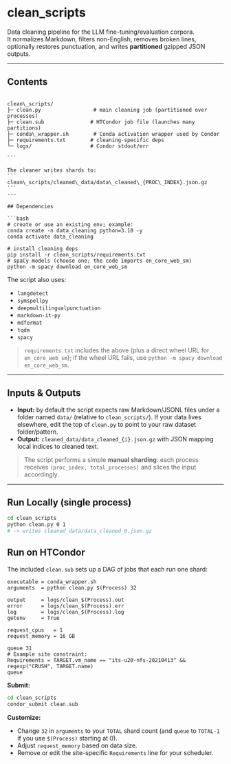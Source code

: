 # clean_scripts

Data cleaning pipeline for the LLM fine-tuning/evaluation corpora.  
It normalizes Markdown, filters non-English, removes broken lines, optionally restores punctuation, and writes **partitioned** gzipped JSON outputs.

---

## Contents

````

clean\_scripts/
├─ clean.py                 # main cleaning job (partitioned over processes)
├─ clean.sub               # HTCondor job file (launches many partitions)
├─ conda\_wrapper.sh        # Conda activation wrapper used by Condor
├─ requirements.txt        # cleaning-specific deps
└─ logs/                   # Condor stdout/err

```

The cleaner writes shards to:
```
clean\_scripts/cleaned\_data/data\_cleaned\_{PROC\_INDEX}.json.gz
```
---

## Dependencies

```bash
# create or use an existing env; example:
conda create -n data_cleaning python=3.10 -y
conda activate data_cleaning

# install cleaning deps
pip install -r clean_scripts/requirements.txt
# spaCy models (choose one; the code imports en_core_web_sm)
python -m spacy download en_core_web_sm
````

The script also uses:

* `langdetect`
* `symspellpy`
* `deepmultilingualpunctuation`
* `markdown-it-py`
* `mdformat`
* `tqdm`
* `spacy`

> `requirements.txt` includes the above (plus a direct wheel URL for `en_core_web_sm`); if the wheel URL fails, use `python -m spacy download en_core_web_sm`.

---

## Inputs & Outputs

* **Input:** by default the script expects raw Markdown/JSONL files under a folder named `data/` (relative to `clean_scripts/`). If your data lives elsewhere, edit the top of `clean.py` to point to your raw dataset folder/pattern.
* **Output:** `cleaned_data/data_cleaned_{i}.json.gz` with JSON mapping local indices to cleaned text.

> The script performs a simple **manual sharding**: each process receives `(proc_index, total_processes)` and slices the input accordingly.

---

## Run Locally (single process)

```bash
cd clean_scripts
python clean.py 0 1
# -> writes cleaned_data/data_cleaned_0.json.gz
```

## Run on HTCondor

The included `clean.sub` sets up a DAG of jobs that each run one shard:

```text
executable = conda_wrapper.sh
arguments  = python clean.py $(Process) 32

output     = logs/clean_$(Process).out
error      = logs/clean_$(Process).err
log        = logs/clean_$(Process).log
getenv     = True

request_cpus   = 1
request_memory = 16 GB

queue 31
# Example site constraint:
Requirements = TARGET.vm_name == "its-u20-nfs-20210413" && regexp("CRUSH", TARGET.name)
queue
```

**Submit:**

```bash
cd clean_scripts
condor_submit clean.sub
```

**Customize:**

* Change `32` in `arguments` to your `TOTAL` shard count (and `queue` to `TOTAL-1` if you use `$(Process)` starting at 0).
* Adjust `request_memory` based on data size.
* Remove or edit the site-specific `Requirements` line for your scheduler.

